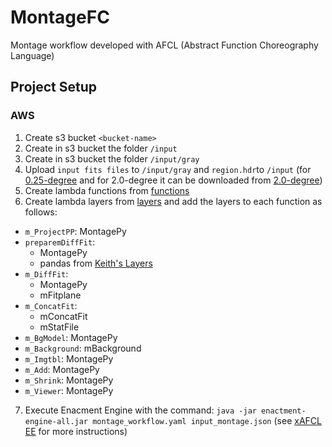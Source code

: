 # MontageFC
Montage workflow developed with AFCL (Abstract Function Choreography Language)

## Project Setup
### AWS
1. Create s3 bucket ```<bucket-name>```
2. Create in s3 bucket the folder ```/input```
3. Create in s3 bucket the folder ```/input/gray```
4. Upload ```input fits files``` to ```/input/gray``` and ```region.hdr```to ```/input``` (for [0.25-degree](https://github.com/AFCLWorkflows/MontageFC/tree/main/Input%20Files%200.25 "Input 0.25") and for 2.0-degree it can be downloaded from [2.0-degree](https://github.com/hyperflow-wms/montage2-workflow "Input 2.0"))
5. Create lambda functions from [functions](https://github.com/AFCLWorkflows/MontageFC/tree/main/Functions/AWS "Lambda Functions")
6. Create lambda layers from [layers](https://github.com/AFCLWorkflows/MontageFC/tree/main/AWS%20Layers "Lambda Layers") and add the layers to each function as follows:
* ```m_ProjectPP```: MontagePy
* ```preparemDiffFit```: 
  * MontagePy
  * pandas from [Keith's Layers](https://github.com/keithrozario/Klayers/tree/master/deployments/python3.9 "Klayers")
* ```m_DiffFit```: 
  * MontagePy
  * mFitplane
* ```m_ConcatFit```:
  * mConcatFit
  * mStatFile
* ```m_BgModel```: MontagePy
* ```m_Background```: mBackground
* ```m_Imgtbl```: MontagePy
* ```m_Add```: MontagePy
* ```m_Shrink```: MontagePy
* ```m_Viewer```: MontagePy
7. Execute Enacment Engine with the command: ```java -jar enactment-engine-all.jar montage_workflow.yaml input_montage.json``` (see [xAFCL EE](https://github.com/sashkoristov/enactmentengine) for more instructions)
